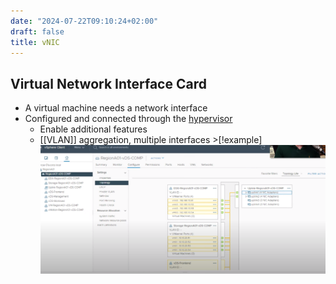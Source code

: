 ```yaml
---
date: "2024-07-22T09:10:24+02:00"
draft: false
title: vNIC
---
```


## Virtual Network Interface Card

-   A virtual machine needs a network interface
-   Configured and connected through the
    [hypervisor](/Network/vitrual/hypervisor)
    -   Enable additional features
    -   \[\[VLAN\]\] aggregation, multiple interfaces >\[!example\]
        ![VirtualNetworkInterfaceCard_visula.png](/static/VirtualNetworkInterfaceCard_visula.png)
